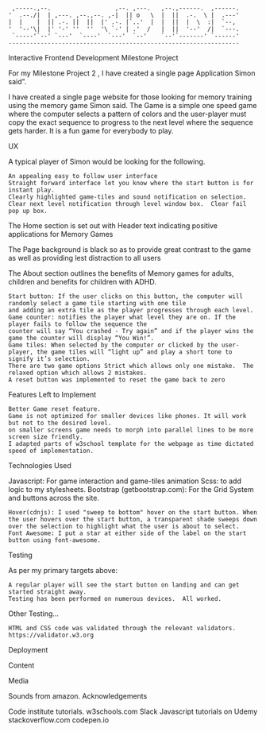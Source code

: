 
     ,-----.,--.                  ,--. ,---.   ,--.,------.  ,------.
    '  .--./|  | ,---. ,--.,--. ,-|  || o   \  |  ||  .-.  \ |  .---'
    |  |    |  || .-. ||  ||  |' .-. |`..'  |  |  ||  |  \  :|  `--, 
    '  '--'\|  |' '-' ''  ''  '\ `-' | .'  /   |  ||  '--'  /|  `---.
     `-----'`--' `---'  `----'  `---'  `--'    `--'`-------' `------'
    ----------------------------------------------------------------- 

Interactive Frontend Development Milestone Project

For my Milestone Project 2 , I have created a single page Application Simon said”.

I have created a single page website for those looking for memory training using the memory game Simon said.  The Game is a 
simple one speed game where the computer selects a pattern of colors and the user-player must copy the exact sequence to progress to the next level 
where the sequence gets harder. It is a fun game for everybody to play.

UX

A typical player of Simon would be looking for the following.

    An appealing easy to follow user interface
    Straight forward interface let you know where the start button is for instant play.
    Clearly highlighted game-tiles and sound notification on selection.
    Clear next level notification through level window box.  Clear fail pop up box.

The Home section is set out with Header text indicating positive applications for Memory Games

The Page background is black so as to provide great contrast to the game as well as providing lest distraction to all users


The About section outlines the benefits of Memory games for adults, children and benefits for children with ADHD. 

    Start button: If the user clicks on this button, the computer will randomly select a game tile starting with one tile 
    and adding an extra tile as the player progresses through each level.
    Game counter: notifies the player what level they are on. If the player fails to follow the sequence the 
    counter will say “You crashed - Try again” and if the player wins the game the counter will display “You Win!”.
    Game tiles: When selected by the computer or clicked by the user-player, the game tiles will “light up” and play a short tone to signify it’s selection.
    There are two game options Strict which allows only one mistake.  The relaxed option which allows 2 mistakes.
    A reset button was implemented to reset the game back to zero
    
Features Left to Implement

    Better Game reset feature.
    Game is not optimized for smaller devices like phones. It will work but not to the desired level.
    on smaller screens game needs to morph into parallel lines to be more screen size friendly.
    I adapted parts of w3school template for the webpage as time dictated speed of implementation.
Technologies Used

Javascript: For game interaction and game-tiles animation
Scss: to add logic to my stylesheets.
Bootstrap (getbootstrap.com): For the Grid System and buttons across the site.

    Hover(cdnjs): I used "sweep to bottom" hover on the start button. When the user hovers over the start button, a transparent shade sweeps down over the selection to highlight what the user is about to select.
    Font Awesome: I put a star at either side of the label on the start button using font-awesome.
    

Testing

As per my primary targets above:

    A regular player will see the start button on landing and can get started straight away.
    Testing has been performed on numerous devices.  All worked.
Other Testing...

    HTML and CSS code was validated through the relevant validators. https://validator.w3.org

Deployment


Content

Media

Sounds from amazon.
Acknowledgements

Code institute tutorials.
w3schools.com
Slack
Javascript tutorials on Udemy
stackoverflow.com
codepen.io